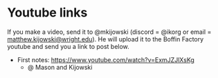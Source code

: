 # Youtube links

If you make a video, send it to @mkijowski (discord = @ikorg or email = matthew.kijowski@wright.edu).
He will upload it to the Boffin Factory youtube and send you a link to post below.

* First notes: https://www.youtube.com/watch?v=ExmJZJlXsKg
  * @ Mason and Kijowski

